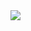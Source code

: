 <img src="https://github.com/animationbro/Illustrations_Wireframe_MA01/blob/main/Illustrations%20Wireframe%20Mobile%20App.png">

